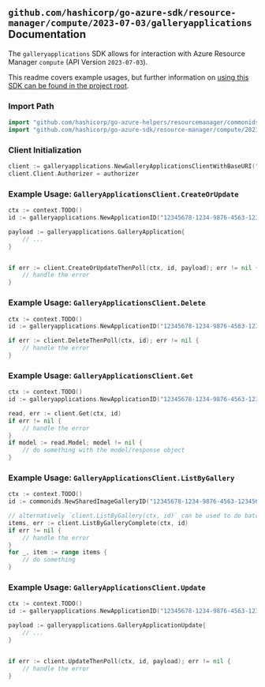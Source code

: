 
## `github.com/hashicorp/go-azure-sdk/resource-manager/compute/2023-07-03/galleryapplications` Documentation

The `galleryapplications` SDK allows for interaction with Azure Resource Manager `compute` (API Version `2023-07-03`).

This readme covers example usages, but further information on [using this SDK can be found in the project root](https://github.com/hashicorp/go-azure-sdk/tree/main/docs).

### Import Path

```go
import "github.com/hashicorp/go-azure-helpers/resourcemanager/commonids"
import "github.com/hashicorp/go-azure-sdk/resource-manager/compute/2023-07-03/galleryapplications"
```


### Client Initialization

```go
client := galleryapplications.NewGalleryApplicationsClientWithBaseURI("https://management.azure.com")
client.Client.Authorizer = authorizer
```


### Example Usage: `GalleryApplicationsClient.CreateOrUpdate`

```go
ctx := context.TODO()
id := galleryapplications.NewApplicationID("12345678-1234-9876-4563-123456789012", "example-resource-group", "galleryName", "galleryApplicationName")

payload := galleryapplications.GalleryApplication{
	// ...
}


if err := client.CreateOrUpdateThenPoll(ctx, id, payload); err != nil {
	// handle the error
}
```


### Example Usage: `GalleryApplicationsClient.Delete`

```go
ctx := context.TODO()
id := galleryapplications.NewApplicationID("12345678-1234-9876-4563-123456789012", "example-resource-group", "galleryName", "galleryApplicationName")

if err := client.DeleteThenPoll(ctx, id); err != nil {
	// handle the error
}
```


### Example Usage: `GalleryApplicationsClient.Get`

```go
ctx := context.TODO()
id := galleryapplications.NewApplicationID("12345678-1234-9876-4563-123456789012", "example-resource-group", "galleryName", "galleryApplicationName")

read, err := client.Get(ctx, id)
if err != nil {
	// handle the error
}
if model := read.Model; model != nil {
	// do something with the model/response object
}
```


### Example Usage: `GalleryApplicationsClient.ListByGallery`

```go
ctx := context.TODO()
id := commonids.NewSharedImageGalleryID("12345678-1234-9876-4563-123456789012", "example-resource-group", "galleryName")

// alternatively `client.ListByGallery(ctx, id)` can be used to do batched pagination
items, err := client.ListByGalleryComplete(ctx, id)
if err != nil {
	// handle the error
}
for _, item := range items {
	// do something
}
```


### Example Usage: `GalleryApplicationsClient.Update`

```go
ctx := context.TODO()
id := galleryapplications.NewApplicationID("12345678-1234-9876-4563-123456789012", "example-resource-group", "galleryName", "galleryApplicationName")

payload := galleryapplications.GalleryApplicationUpdate{
	// ...
}


if err := client.UpdateThenPoll(ctx, id, payload); err != nil {
	// handle the error
}
```

